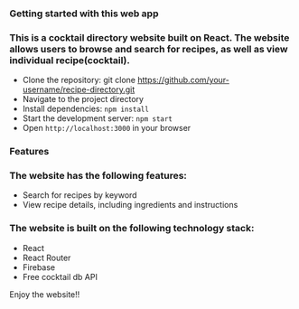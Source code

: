 ### Getting started with this web app

### This is a cocktail directory website built on React. The website allows users to browse and search for recipes, as well as view individual recipe(cocktail).

* Clone the repository: git clone https://github.com/your-username/recipe-directory.git
* Navigate to the project directory
* Install dependencies: `npm install`
* Start the development server: `npm start`
* Open `http://localhost:3000` in your browser


### Features
### The website has the following features:

* Search for recipes by keyword
* View recipe details, including ingredients and instructions

### The website is built on the following technology stack:

* React
* React Router
* Firebase
* Free cocktail db API 

Enjoy the website!!
